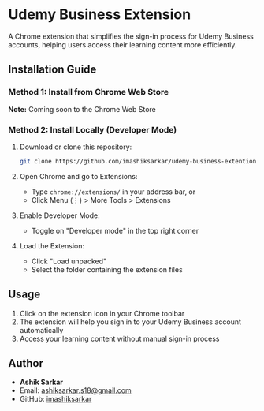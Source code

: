 # Udemy Business Extension

A Chrome extension that simplifies the sign-in process for Udemy Business accounts, helping users access their learning content more efficiently.

## Installation Guide

### Method 1: Install from Chrome Web Store

**Note:** Coming soon to the Chrome Web Store

### Method 2: Install Locally (Developer Mode)

1. Download or clone this repository:

   ```bash
   git clone https://github.com/imashiksarkar/udemy-business-extention.git
   ```

2. Open Chrome and go to Extensions:

   - Type `chrome://extensions/` in your address bar, or
   - Click Menu (⋮) > More Tools > Extensions

3. Enable Developer Mode:

   - Toggle on "Developer mode" in the top right corner

4. Load the Extension:
   - Click "Load unpacked"
   - Select the folder containing the extension files

## Usage

1. Click on the extension icon in your Chrome toolbar
2. The extension will help you sign in to your Udemy Business account automatically
3. Access your learning content without manual sign-in process

## Author

- **Ashik Sarkar**
- Email: <ashiksarkar.s18@gmail.com>
- GitHub: [imashiksarkar](https://github.com/imashiksarkar)
